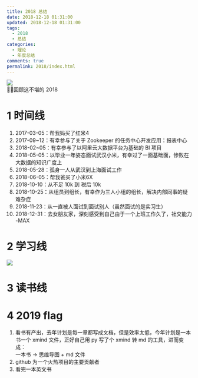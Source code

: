 ```yaml
---
title: 2018 总结
date: 2018-12-18 01:31:00
updated: 2018-12-18 01:31:00
tags:
  - 2018
  - 总结
categories: 
  - 理论
  - 年度总结
comments: true
permalink: 2018/index.html  
---
```


![][0]  
回顾这不堪的 2018

<!--more-->

# 1 时间线

1. 2017-03-05：帮我妈买了红米4
2. 2017-09~12：有幸参与了关于 Zookeeper 的任务中心开发应用：报表中心
2. 2018-02~05：有幸参与了以阿里云大数据平台为基础的 BI 项目
3. 2018-05-05：以毕业一年姿态面试武汉小米，有幸过了一面基础面，惨败在大数据的知识广度上
4. 2018-05-28：孤身一人从武汉到上海面试工作
5. 2018-06-05：帮我爸买了小米6X
6. 2018-10-10：从不足 10k 到 税后 10k
7. 2018-10-25：从组员到组长，有幸作为三人小组的组长，解决内部同事的疑难杂症
8. 2018-11-23：从一直被人面试到面试别人（虽然面试的是实习生）
9. 2018-12-31：去女朋友家，深刻感受到自己由于一个上班工作久了，社交能力 -MAX

# 2 学习线

![][1]

# 3 读书线

[0]: https://leran2deeplearnjavawebtech.oss-cn-beijing.aliyuncs.com/background/2018-04-06%E9%9D%92%E5%B2%9B.jpg
[1]: https://leran2deeplearnjavawebtech.oss-cn-beijing.aliyuncs.com/somephoto/2018%E5%AD%A6%E4%B9%A0%E7%BA%BF.png

# 4 2019 flag

1. 看书有产出，去年计划是每一章都写成文档，但是效率太低，今年计划是一本书一个 xmind 文件，正好自己用 py 写了个 xmind 转 md 的工具，进而变成：  
一本书 -> 思维导图 + md 文件
2. github 为一个火热项目的主要贡献者
3. 看完一本英文书